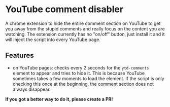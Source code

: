 # YouTube comment disabler
A chrome extension to hide the entire comment section on YouTube to get you away from the stupid comments and really focus on the content you are watching.
The extension currently has no "on/off" button, just install it and it will inject the script into every YouTube page.

## Features
* on YouTube pages: checks every 2 seconds for the `ytd-comments` element to appear and tries to hide it. This is because YouTube sometimes takes a few moments to load the element. If the script is only checking this once at the beginning, the comment section does not always disappear.

**If you got a better way to do it, please create a PR!** 